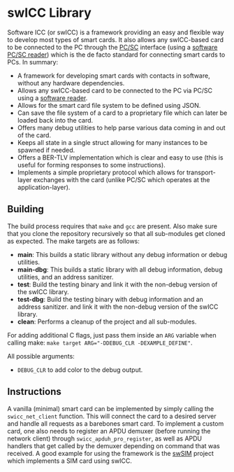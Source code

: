 # swICC Library
Software ICC (or swICC) is a framework providing an easy and flexible way to develop most types of smart cards. It also allows any swICC-based card to be connected to the PC through the [PC/SC](https://en.wikipedia.org/wiki/PC/SC) interface (using a [software PC/SC reader](https://github.com/tomasz-lisowski/swicc-drv-ifd)) which is the de facto standard for connecting smart cards to PCs.
In summary:
- A framework for developing smart cards with contacts in software, without any hardware dependencies.
- Allows any swICC-based card to be connected to the PC via PC/SC using a [software reader](https://github.com/tomasz-lisowski/swicc-drv-ifd).
- Allows for the smart card file system to be defined using JSON.
- Can save the file system of a card to a proprietary file which can later be loaded back into the card.
- Offers many debug utilities to help parse various data coming in and out of the card.
- Keeps all state in a single struct allowing for many instances to be spawned if needed.
- Offers a BER-TLV implementation which is clear and easy to use (this is useful for forming responses to some instructions).
- Implements a simple proprietary protocol which allows for transport-layer exchanges with the card (unlike PC/SC which operates at the  application-layer).

## Building
The build process requires that `make` and `gcc` are present. Also make sure that you clone the repository recursively so that all sub-modules get cloned as expected.
The make targets are as follows:
- **main**: This builds a static library without any debug information or debug utilities.
- **main-dbg**: This builds a static library with all debug information, debug utilities, and an address sanitizer.
- **test**: Build the testing binary and link it with the non-debug version of the swICC library.
- **test-dbg**: Build the testing binary with debug information and an address sanitizer. and link it with the non-debug version of the swICC library.
- **clean**: Performs a cleanup of the project and all sub-modules.

For adding additional C flags, just pass them inside an `ARG` variable when calling make: `make target ARG="-DDEBUG_CLR -DEXAMPLE_DEFINE"`.

All possible arguments:
- `DEBUG_CLR` to add color to the debug output.

## Instructions
A vanilla (minimal) smart card can be implemented by simply calling the `swicc_net_client` function. This will connect the card to a desired server and handle all requests as a barebones smart card.
To implement a custom card, one also needs to register an APDU demuxer (before running the network client) through `swicc_apduh_pro_register`, as well as APDU handlers that get called by the demuxer depending on command that was received.
A good example for using the framework is the [swSIM](https://github.com/tomasz-lisowski/swsim) project which implements a SIM card using swICC.
